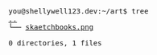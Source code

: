<pre>
you@shellywell123.dev:~/art$ tree
<a href="https://shellywell123.dev/tree/code/index.html">..</a>
└── <a href="https://shellywell123.dev/tree/art/art-attack.html">skaetchbooks.png</a>

0 directories, 1 files
</pre>